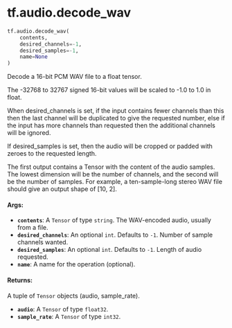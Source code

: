 <div itemscope itemtype="http://developers.google.com/ReferenceObject">
<meta itemprop="name" content="tf.audio.decode_wav" />
<meta itemprop="path" content="Stable" />
</div>

# tf.audio.decode_wav

``` python
tf.audio.decode_wav(
    contents,
    desired_channels=-1,
    desired_samples=-1,
    name=None
)
```

Decode a 16-bit PCM WAV file to a float tensor.

The -32768 to 32767 signed 16-bit values will be scaled to -1.0 to 1.0 in float.

When desired_channels is set, if the input contains fewer channels than this
then the last channel will be duplicated to give the requested number, else if
the input has more channels than requested then the additional channels will be
ignored.

If desired_samples is set, then the audio will be cropped or padded with zeroes
to the requested length.

The first output contains a Tensor with the content of the audio samples. The
lowest dimension will be the number of channels, and the second will be the
number of samples. For example, a ten-sample-long stereo WAV file should give an
output shape of [10, 2].

#### Args:

* <b>`contents`</b>: A `Tensor` of type `string`.
    The WAV-encoded audio, usually from a file.
* <b>`desired_channels`</b>: An optional `int`. Defaults to `-1`.
    Number of sample channels wanted.
* <b>`desired_samples`</b>: An optional `int`. Defaults to `-1`.
    Length of audio requested.
* <b>`name`</b>: A name for the operation (optional).


#### Returns:

A tuple of `Tensor` objects (audio, sample_rate).

* <b>`audio`</b>: A `Tensor` of type `float32`.
* <b>`sample_rate`</b>: A `Tensor` of type `int32`.